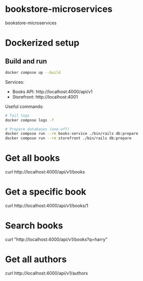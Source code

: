 # bookstore-microservices
bookstore-microservices

# Dockerized setup

## Build and run

```bash
docker compose up --build
```

Services:
- Books API: http://localhost:4000/api/v1
- Storefront: http://localhost:4001

Useful commands:
```bash
# Tail logs
docker compose logs -f

# Prepare databases (one-off)
docker compose run --rm books-service ./bin/rails db:prepare
docker compose run --rm storefront ./bin/rails db:prepare
```

# Get all books
curl http://localhost:4000/api/v1/books

# Get a specific book
curl http://localhost:4000/api/v1/books/1

# Search books
curl "http://localhost:4000/api/v1/books?q=harry"

# Get all authors
curl http://localhost:4000/api/v1/authors